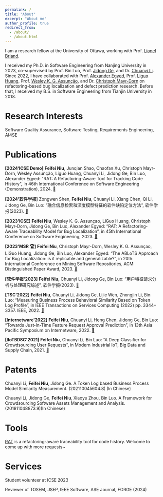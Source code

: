 ```yaml
---
permalink: /
title: "About"
excerpt: "About me"
author_profile: true
redirect_from: 
  - /about/
  - /about.html
---
```

I am a research fellow at the University of Ottawa, working with Prof. [Lionel Briand](https://www.lbriand.info).

I received my Ph.D. in Software Engineering from Nanjing University in 2023, co-supervised by Prof. Bin Luo, Prof. [Jidong Ge](https://gjdnju.github.io), and Dr. [Chuanyi Li](http://lichuanyi.site/publication.html). Since 2022, I have collaborated with Prof. [Alexander Egyed](http://140.78.115.16/alexander.egyed/), Prof. [Liguo Huang](https://s2.smu.edu/~lghuang/), Prof. [Wesley K. G. Assunção](https://wesleyklewerton.github.io), and Dr. [Christoph Mayr-Dorn](https://christophdorn.wordpress.com) on refactoring-based bug localization and defect prediction research. Before that, I received my B.S. in Software Engineering from Tianjin University in 2018.

Research Interests
======
Software Quality Assurance, Software Testing, Requirements Engineering, AI4SE

Publications
======
**[2024‘ICSE Demo]** **Feifei Niu**, Junqian Shao, Chaofan Xu, Christoph Mayr-Dorn, Wesley Assunção, Liguo Huang, Chuanyi Li, Jidong Ge, Bin Luo, Alexander Egyed: "RAT: A Refactoring-Aware Tool for Tracking Code History", in 46th International Conference on Software Engineering (Demonstration), 2024. [🔗](https://ieeexplore.ieee.org/abstract/document/10172549)

**[2024'软件学报]** Zongwen Shen, **Feifei Niu**, Chuanyi Li, Xiang Chen, Qi Li, Jidong Ge, Bin Luo: “融合信息检索和深度模型特征的软件缺陷定位方法”, 软件学报(2023). [🔗](https://www.jos.org.cn/jos/article/pdf/7111)

**[2023'ICSE]** **Feifei Niu**, Wesley K. G. Assunçao, LiGuo Huang, Christoph Mayr-Dorn, Jidong Ge, Bin Luo, Alexander Egyed: “RAT: A Refactoring-Aware Traceability Model for Bug Localization”, in 45th International Conference on Software Engineering, 2023. [🔗](https://ieeexplore.ieee.org/abstract/document/10172549)

**[2023'MSR 🏆]** **Feifei Niu**, Christoph Mayr-Dorn, Wesley K. G. Assunçao, LiGuo Huang, Jidong Ge, Bin Luo, Alexander Egyed: “The ABLoTS Approach for Bug Localization: is it replicable and generalizable?”, in 20th International Conference on Mining Software Repositories, ACM Distinguished Paper Award, 2023. [🔗](https://ieeexplore.ieee.org/abstract/document/10173939)

**[软件学报‘2023]** **Feifei Niu**, Chuanyi Li, Jidong Ge, Bin Luo: “用户特征请求分析与处理研究综述”, 软件学报(2023). [🔗]( https://www.jos.org.cn/jos/article/pdf/6558)

**[TSC'2022]** **Feifei Niu**, Chuanyi Li, Jidong Ge, Lijie Wen, Zhongjin Li, Bin Luo: “Measuring Business Process Behavioral Similarity Based on Token Log Profile”, in IEEE Transactions on Services Computing (2022) pp. 3344–3357. IEEE, 2022. [🔗](https://ieeexplore.ieee.org/abstract/document/9514474)

**[Internetware'2022]** **Feifei Niu**, Chuanyi Li, Heng Chen, Jidong Ge, Bin Luo: “Towards Just-In-Time Feature Request Approval Prediction”, in 13th Asia Pacific Symposium on Internetware, 2022. [🔗](https://dl.acm.org/doi/abs/10.1145/3545258.3545265)

**[IIoTBDSC'2021]** **Feifei Niu**, Chuanyi Li, Bin Luo: “A Deep Classifier for Crowdsourcing User Requests”, in Modern Industrial IoT, Big Data and Supply Chain, 2021. [🔗](https://link.springer.com/chapter/10.1007/978-981-33-6141-6_2)

Patents
======
Chuanyi Li, **Feifei Niu**, Jidong Ge. A Token Log based Business Process Model Similarity Measurement. (202110045604.8) (In Chinese)

Chuanyi Li, Jidong Ge, **Feifei Niu**, Xiaoyu Zhou, Bin Luo. A Framework for Crowdsourcing Software Assets Management and Analysis. (201911048873.9)(In Chinese)

Tools
======
[RAT](https://github.com/feifeiniu-se/RAT_Demo) is a refactoring-aware traceability tool for code history. Welcome to come up with more requests~

Services
======
Student volunteer at ICSE 2023

Reviewer of TOSEM, JSEP, IEEE Software, ASE Journal, FORGE (2024)

